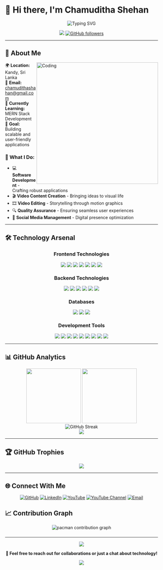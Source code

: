 # 👋 Hi there, I'm **Chamuditha Shehan**

<div align="center">
  <img src="https://readme-typing-svg.herokuapp.com?font=Fira+Code&size=32&duration=2800&pause=2000&color=A855F7&center=true&vCenter=true&width=940&lines=Full+Stack+Developer;Video+Creator+%26+Editor;QA+Engineer;Always+Learning+New+Technologies" alt="Typing SVG" />
</div>

<div align="center">
  
  ![](https://komarev.com/ghpvc/?username=ChamudithaShehan&color=blueviolet&style=for-the-badge)
  [![GitHub followers](https://img.shields.io/github/followers/ChamudithaShehan?style=for-the-badge&color=orange&labelColor=ce4630)](https://github.com/ChamudithaShehan)
  
</div>

---

## 🌟 **About Me**

<img align="right" alt="Coding" width="400" src="https://cdn.dribbble.com/users/1162077/screenshots/3848914/programmer.gif">

🌍 **Location:** Kandy, Sri Lanka  
📧 **Email:** chamudithashahan@gmail.com  
🧠 **Currently Learning:** MERN Stack Development  
🎯 **Goal:** Building scalable and user-friendly applications  

### 💫 **What I Do:**
- 💻 **Software Development** - Crafting robust applications
- 🎬 **Video Content Creation** - Bringing ideas to visual life
- 🎞️ **Video Editing** - Storytelling through motion graphics
- 🔍 **Quality Assurance** - Ensuring seamless user experiences
- 📱 **Social Media Management** - Digital presence optimization

---

## 🛠️ **Technology Arsenal**

<div align="center">

### **Frontend Technologies**
<p>
  <img src="https://img.shields.io/badge/HTML5-E34F26?style=for-the-badge&logo=html5&logoColor=white" />
  <img src="https://img.shields.io/badge/CSS3-1572B6?style=for-the-badge&logo=css3&logoColor=white" />
  <img src="https://img.shields.io/badge/JavaScript-F7DF1E?style=for-the-badge&logo=javascript&logoColor=black" />
  <img src="https://img.shields.io/badge/React-20232A?style=for-the-badge&logo=react&logoColor=61DAFB" />
  <img src="https://img.shields.io/badge/React_Native-20232A?style=for-the-badge&logo=react&logoColor=61DAFB" />
  <img src="https://img.shields.io/badge/Vite-646CFF?style=for-the-badge&logo=vite&logoColor=white" />
  <img src="https://img.shields.io/badge/Electron-191970?style=for-the-badge&logo=Electron&logoColor=white" />
</p>

### **Backend Technologies**
<p>
  <img src="https://img.shields.io/badge/Node.js-43853D?style=for-the-badge&logo=node.js&logoColor=white" />
  <img src="https://img.shields.io/badge/Express.js-404D59?style=for-the-badge" />
  <img src="https://img.shields.io/badge/Java-ED8B00?style=for-the-badge&logo=java&logoColor=white" />
  <img src="https://img.shields.io/badge/PHP-777BB4?style=for-the-badge&logo=php&logoColor=white" />
  <img src="https://img.shields.io/badge/.NET-5C2D91?style=for-the-badge&logo=.net&logoColor=white" />
  <img src="https://img.shields.io/badge/Hibernate-59666C?style=for-the-badge&logo=Hibernate&logoColor=white" />
</p>

### **Databases**
<p>
  <img src="https://img.shields.io/badge/MongoDB-4EA94B?style=for-the-badge&logo=mongodb&logoColor=white" />
  <img src="https://img.shields.io/badge/MySQL-00000F?style=for-the-badge&logo=mysql&logoColor=white" />
  <img src="https://img.shields.io/badge/Firebase-039BE5?style=for-the-badge&logo=Firebase&logoColor=white" />
</p>

### **Development Tools**
<p>
  <img src="https://img.shields.io/badge/Git-F05032?style=for-the-badge&logo=git&logoColor=white" />
  <img src="https://img.shields.io/badge/GitHub-100000?style=for-the-badge&logo=github&logoColor=white" />
  <img src="https://img.shields.io/badge/Visual_Studio_Code-0078D4?style=for-the-badge&logo=visual%20studio%20code&logoColor=white" />
  <img src="https://img.shields.io/badge/IntelliJ_IDEA-000000.svg?style=for-the-badge&logo=intellij-idea&logoColor=white" />
  <img src="https://img.shields.io/badge/Android_Studio-3DDC84?style=for-the-badge&logo=android-studio&logoColor=white" />
  <img src="https://img.shields.io/badge/Unity-100000?style=for-the-badge&logo=unity&logoColor=white" />
  <img src="https://img.shields.io/badge/Arduino_IDE-00979D?style=for-the-badge&logo=arduino&logoColor=white" />
  <img src="https://img.shields.io/badge/Postman-FF6C37?style=for-the-badge&logo=Postman&logoColor=white" />
  <img src="https://img.shields.io/badge/Figma-F24E1E?style=for-the-badge&logo=figma&logoColor=white" />
</p>

</div>

---

## 📊 **GitHub Analytics**

<div align="center">
  <img height="180em" src="https://github-readme-stats.vercel.app/api?username=ChamudithaShehan&show_icons=true&theme=radical&include_all_commits=true&count_private=true"/>
  <img height="180em" src="https://github-readme-stats.vercel.app/api/top-langs/?username=ChamudithaShehan&layout=compact&langs_count=8&theme=radical"/>
</div>

<div align="center">
  <img src="https://github-readme-streak-stats.herokuapp.com/?user=ChamudithaShehan&theme=radical" alt="GitHub Streak" />
</div>

<div align="center">
  <img src="https://github-readme-activity-graph.vercel.app/graph?username=ChamudithaShehan&theme=react-dark&bg_color=20232a&hide_border=true" />
</div>

---

## 🏆 **GitHub Trophies**

<div align="center">
  <img src="https://github-profile-trophy.vercel.app/?username=ChamudithaShehan&theme=radical&no-frame=false&no-bg=true&margin-w=4" />
</div>

---

## 🌐 **Connect With Me**

<div align="center">

[![GitHub](https://img.shields.io/badge/GitHub-100000?style=for-the-badge&logo=github&logoColor=white)](https://github.com/ChamudithaShehan)
[![LinkedIn](https://img.shields.io/badge/LinkedIn-0077B5?style=for-the-badge&logo=linkedin&logoColor=white)](https://www.linkedin.com/in/chamuditha-shehan-89b072370)
[![YouTube](https://img.shields.io/badge/YouTube-FF0000?style=for-the-badge&logo=youtube&logoColor=white)](https://www.youtube.com/@slvideo3ik953/videos)
[![YouTube Channel](https://img.shields.io/badge/12th_Power-FF0000?style=for-the-badge&logo=youtube&logoColor=white)](https://www.youtube.com/@12thPower)
[![Email](https://img.shields.io/badge/Gmail-D14836?style=for-the-badge&logo=gmail&logoColor=white)](mailto:chamudithashahan@gmail.com)

</div>


## 📈 **Contribution Graph**

<div align="center">
<picture>
  <source media="(prefers-color-scheme: dark)" srcset="https://raw.githubusercontent.com/ChamudithaShehan/ChamudithaShehan/output/pacman-contribution-graph-dark.svg">
  <source media="(prefers-color-scheme: light)" srcset="https://raw.githubusercontent.com/ChamudithaShehan/ChamudithaShehan/output/pacman-contribution-graph.svg">
  <img alt="pacman contribution graph" src="https://raw.githubusercontent.com/ChamudithaShehan/ChamudithaShehan/output/pacman-contribution-graph.svg">
</picture>

###

---

<div align="center">
  <img src="https://capsule-render.vercel.app/api?type=waving&color=gradient&height=100&section=footer&animation=fadeIn" />
</div>

<div align="center">
  
  **💬 Feel free to reach out for collaborations or just a chat about technology!**
  
  ![](https://hit.yhype.me/github/profile?user_id=ChamudithaShehan)
  
</div>
